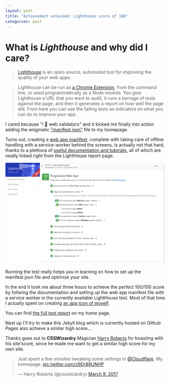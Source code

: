 ```yaml
---
layout: post
title: "Achievement unlocked: Lighthouse score of 100"
categories: post
---
```


# What is *Lighthouse* and why did I care?

> [Lighthouse](https://developers.google.com/web/tools/lighthouse/) is an open-source, automated tool for improving the quality of your web apps.

> Lighthouse can be run as [a Chrome Extension](https://chrome.google.com/webstore/detail/blipmdconlkpinefehnmjammfjpmpbjk), from the command line, or used programmatically as a Node module. You give Lighthouse a URL that you want to audit, it runs a barrage of tests against the page, and then it generates a report on how well the page did. From here you can use the failing tests as indicators on what you can do to improve your app.

I cared because "I 💓 web validators" and it kicked me finally into action adding the enigmatic ["manifest.json"](https://johanbove.info/manifest.json) file to my homepage.

Turns out, creating a [web app manifest](https://developers.google.com/web/fundamentals/engage-and-retain/web-app-manifest/), complete with taking care of offline handling with a service-worker behind the screens, is actually not that hard, thanks to a plethora of [useful documentation and tutorials](https://developers.google.com/web/tools/lighthouse/audits/manifest-exists), all of which are neatly linked right from the LightHouse report page.

![My Lighthouse score of 100/100](/images/20170311-lighthouseresults100.png)

Running the test really helps you in learning on how to set up the manifest.json file and optimize your site.

In the end it took me about three hours to achieve the perfect 100/100 score by follwing the documentation and setting up the web app manifest file with a service worker in the currently available LightHouse test. Most of that time I actually spent on creating [an app icon of myself](https://johanbove.info/img/johanbove_192x192.png).

You can find [the full test report](https://johanbove.info/lighthouse/johanbove.info_2017-03-11_00-15-24.report) on my home page. 

Next up I'll try to make this Jekyll blog which is currently hosted on Github Pages also achieve a similar high score...

Thanks goes out to **CSSWizardry** Magician [Harry Roberts](https://csswizardry.com/) for boasting with his site'score, since he made me want to get a similar high score for my own site.

<blockquote class="twitter-tweet" data-lang="en"><p lang="en" dir="ltr">Just spent a few minutes tweaking some settings in <a href="https://twitter.com/Cloudflare">@Cloudflare</a>. My homepage: <a href="https://t.co/z9Dr89UNHP">pic.twitter.com/z9Dr89UNHP</a></p>&mdash; Harry Roberts (@csswizardry) <a href="https://twitter.com/csswizardry/status/839814781326483456">March 9, 2017</a></blockquote>
<script async src="//platform.twitter.com/widgets.js" charset="utf-8"></script>

